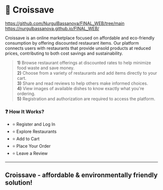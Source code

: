 # :green_heart: Croissave
https://github.com/NurgulBassanova/FINAL_WEB/tree/main
https://nurgulbassanova.github.io/FINAL_WEB/

Croissave is an online marketplace focused on affordable and eco-friendly consumption by offering discounted restaurant items. Our platform connects users with restaurants that provide unsold products at reduced prices, contributing to both cost savings and sustainability.

    

>**1)** Browse restaurant offerings at discounted rates to help minimize food waste and save money.  
**2)** Choose from a variety of restaurants and add items directly to your cart.  
**3)** Share and read reviews to help others make informed choices.  
**4)** View images of available dishes to know exactly what you're ordering.  
**5)** Registration and authorization are required to access the platform.

### :question: How It Works?
- :star: Register and Log In
- :star: Explore Restaurants
- :star: Add to Cart
- :star: Place Your Order
- :star: Leave a Review

---

## Croissave - affordable & environmentally friendly solution!
